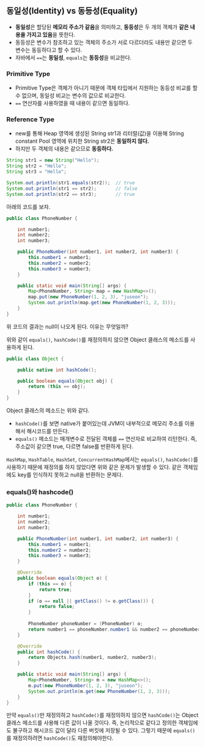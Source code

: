 ## 동일성(Identity) vs 동등성(Equality)

- **동일성**은 할당된 **메모리 주소가 같음**을 의미하고, **동등성**은 두 개의 객체가 **같은 내용을 가지고 있음**을 뜻한다. 
- 동등성은 변수가 참조하고 있는 객체의 주소가 서로 다르더라도 내용만 같으면 두 변수는 동등하다고 할 수 있다. 
- 자바에서 `==`는 **동일성**, `equals`는 **동등성**을 비교한다.

### Primitive Type

- Primitive Type은 객체가 아니기 때문에 객체 타입에서 지원하는 동등성 비교를 할 수 없으며, 동일성 비교는 변수의 값으로 비교한다. 
- `==` 연산자를 사용하였을 때 내용이 같으면 동일하다.

### Reference Type

- new를 통해 Heap 영역에 생성된 String str1과 리터럴(값)을 이용해 String constant Pool 영역에 위치한 String str2은 **동일하지 않다.** 
- 하지만 두 객체의 내용은 같으므로 **동등하다.**

```java
String str1 = new String("Hello");
String str2 = "Hello";
String str3 = "Hello";

System.out.println(str1.equals(str2));  // true
System.out.println(str1 == str2);       // false
System.out.println(str2 == str3);       // true
```

아래의 코드를 보자.

```java
public class PhoneNumber {

    int number1;
    int number2;
    int number3;

    public PhoneNumber(int number1, int number2, int number3) {
        this.number1 = number1;
        this.number2 = number2;
        this.number3 = number3;
    }

    public static void main(String[] args) {
        Map<PhoneNumber, String> map = new HashMap<>();
        map.put(new PhoneNumber(1, 2, 3), "juseon");
        System.out.println(map.get(new PhoneNumber(1, 2, 3)));
    }
}
```

위 코드의 결과는 null이 나오게 된다. 이유는 무엇일까?

위와 같이 `equals()`, `hashCode()`를 재정의하지 않으면 Object 클래스의 메소드를 사용하게 된다.
        
```java
public class Object {

    public native int hashCode();

    public boolean equals(Object obj) {
        return (this == obj);
    }
}
```

Object 클래스의 메소드는 위와 같다.
- `hashCode()`를 보면 native가 붙어있는데 JVM이 내부적으로 메모리 주소를 이용해서 해시코드를 만든다.
- `equals()` 메소드는 매개변수로 전달된 객체를 `==` 연산자로 비교하여 리턴한다. 즉, 주소값이 같으면 true, 다르면 false를 반환하게 된다.

`HashMap`, `HashTable`, `HashSet`, `ConcurrentHashMap`에서는 `equals()`, `hashCode()`를 사용하기 때문에 재정의를 하지 않았다면 위와 같은 문제가 발생할 수 있다. 같은 객체임에도 key를 인식하지 못하고 null을 반환하는 문제다.

### equals()와 hashcode()

```java
public class PhoneNumber {

    int number1;
    int number2;
    int number3;

    public PhoneNumber(int number1, int number2, int number3) {
        this.number1 = number1;
        this.number2 = number2;
        this.number3 = number3;
    }

    @Override
    public boolean equals(Object o) {
        if (this == o) {
            return true;
        }
        if (o == null || getClass() != o.getClass()) {
            return false;
        }
        
        PhoneNumber phoneNumber = (PhoneNumber) o;
        return number1 == phoneNumber.number1 && number2 == phoneNumber.number2 && number3 == phoneNumber.number3;
    }

    @Override
    public int hashCode() {
        return Objects.hash(number1, number2, number3);
    }

    public static void main(String[] args) {
        Map<PhoneNumber, String> m = new HashMap<>();
        m.put(new PhoneNumber(1, 2, 3), "juseon");
        System.out.println(m.get(new PhoneNumber(1, 2, 3)));
    }
}
```

만약 `equals()`만 재정의하고 `hashCode()`를 재정의하지 않으면 `hashCode()`는 Object 클래스 메소드를 사용해 다른 값이 나올 것이다. 즉, 논리적으로 같다고 정의한 객체임에도 불구하고 해시코드 값이 달라 다른 버킷에 저장될 수 있다. 그렇기 때문에 `equals()`를 재정의하려면 `hashCode()`도 재정의해야한다.
